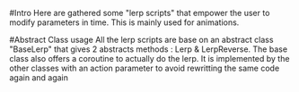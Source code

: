 #Intro
Here are gathered some "lerp scripts" that empower the user to modify parameters in time. This is mainly used for animations.

#Abstract Class usage
All the lerp scripts are base on an abstract class "BaseLerp" that gives 2 abstracts methods : Lerp & LerpReverse. 
The base class also offers a coroutine to actually do the lerp. It is implemented by the other classes with an action parameter to avoid rewritting the same code again and again 
